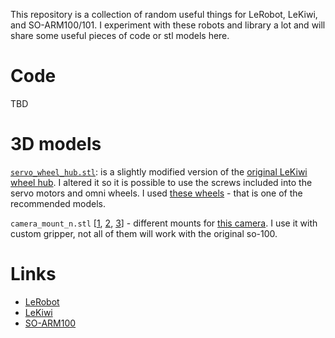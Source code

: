 This repository is a collection of random useful things for LeRobot, LeKiwi, and SO-ARM100/101. I experiment with these robots and library a lot and will share some useful pieces of code or stl models here.


# Code 

TBD

# 3D models

[`servo_wheel_hub.stl`](stl/servo_wheel_hub.stl): is a slightly modified version of the [original LeKiwi wheel hub](https://github.com/SIGRobotics-UIUC/LeKiwi/blob/main/3DPrintMeshes/servo_wheel_hub.stl). I altered it so it is possible to use the screws included into the servo motors and omni wheels. I used [these wheels](https://www.alibaba.com/product-detail/14049-Zoty-100mm-Omnidirectional-Wheel-Omni_62514267136.html) - that is one of the recommended models.

`camera_mount_n.stl` [[1](stl/camera_mount_1.stl), [2](stl/camera_mount_2.stl), [3](stl/camera_mount_3.stl)] - different mounts for [this camera](https://s.lazada.co.th/s.viOCK). I use it with custom gripper, not all of them will work with the original so-100.

# Links

- [LeRobot](https://github.com/huggingface/LeRobot)
- [LeKiwi](https://github.com/SIGRobotics-UIUC/LeKiwi)
- [SO-ARM100](https://github.com/TheRobotStudio/SO-ARM100)